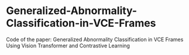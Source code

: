 # Generalized-Abnormality-Classification-in-VCE-Frames
Code of the paper: Generalized Abnormality Classification in VCE Frames Using Vision Transformer and Contrastive Learning
